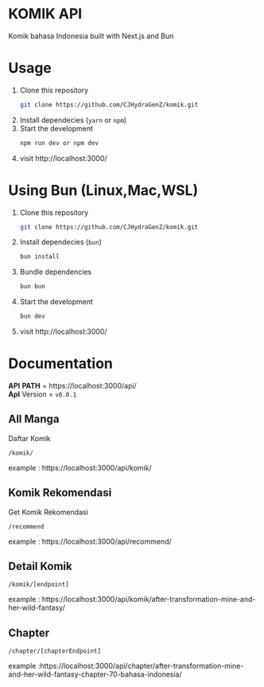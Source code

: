 

# KOMIK API
Komik bahasa Indonesia built with Next.js and Bun

# Usage
1. Clone this repository
    ```bash
    git clone https://github.com/CJHydraGenZ/komik.git
    ```
2. Install dependecies (`yarn` or `npm`)
3. Start the development
    ```bash
    npm run dev or npm dev
    ```
4. visit http://localhost:3000/

# Using Bun (Linux,Mac,WSL)
1. Clone this repository
    ```bash
    git clone https://github.com/CJHydraGenZ/komik.git
    ```
2. Install dependecies (`bun`)
    ```bash
    bun install
    ```
3. Bundle dependencies 
    ```bash
    bun bun
    ```
4. Start the development
    ```bash
    bun dev
    ```
5. visit http://localhost:3000/

# Documentation
__API__ __PATH__ = https://localhost:3000/api/
</br>__ApI__ Version = `v0.0.1`

## All Manga
Daftar Komik
```
/komik/
```
example : https://localhost:3000/api/komik/

## Komik Rekomendasi
Get Komik Rekomendasi
```
/recommend
```
example : https://localhost:3000/api/recommend/

## Detail Komik
```
/komik/[endpoint]
```
example : https://localhost:3000/api/komik/after-transformation-mine-and-her-wild-fantasy/
<!-- 
## Search Manga by Name
```
/search/[query]
```
example : https://localhost:3000/api/search/komi%20san

## Genre List
```
/genres
```
example : https://localhost:3000/api/genres

## Genre Detail
```
/genres/[endpoint]/[pagenumber]
```
example : https://localhost:3000/api/genres/action/1

## Recommended Manga
```
/recommended
```
example : https://localhost:3000/api/recommended

## Manhua List (Chinese Comic)
```
/manhua/[pageNumber]
```
example : https://localhost:3000/api/manhua/1

## Manhwa List (Korean Comic)
```
/manhwa/[pageNumber]
```
example : https://localhost:3000/api/manhua/1 -->

## Chapter
```
/chapter/[chapterEndpoint]
```
example :https://localhost:3000/api/chapter/after-transformation-mine-and-her-wild-fantasy-chapter-70-bahasa-indonesia/

<!-- ## Showcase
App Showcase that use this API (you can add your app by edit this readme)

- [MangaMint](https://github.com/febryardiansyah/manga_mint) Flutter Manga Reader Application by [Febry ardiansyah](https://github.com/febryardiansyah) -->